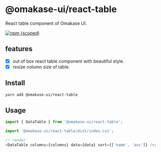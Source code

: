 # @omakase-ui/react-table

React table component of Omakase UI.

[![npm (scoped)](https://img.shields.io/npm/v/@omakase-ui/react-table?style=for-the-badge)](https://www.npmjs.com/package/@omakase-ui/react-table)

## features

- [x] out of box react table component with beautiful style.
- [x] resize column size of table.

## Install

```bash
yarn add @omakase-ui/react-table
```

## Usage

```ts
import { DataTable } from '@omakase-ui/react-table';

import '@omakase-ui/react-table/dist/index.css';

// render
<DataTable columns={columns} data={data} sort={['name', 'asc']} />;
```
